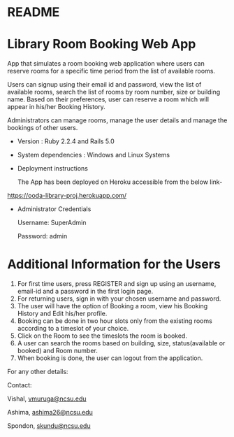 # README

Library Room Booking Web App
============================================
App that simulates a room booking web application where users can reserve rooms 
for a specific time period from the list of available rooms.

Users can signup using their email id and password, view the list of available rooms,
search the list of rooms by room number, size or building name.
Based on their preferences, user can reserve a room which will appear in his/her
Booking History.

Administrators can manage rooms, manage the user details and manage the bookings of other users.

* Version : Ruby 2.2.4 and Rails 5.0

* System dependencies : Windows and Linux Systems

* Deployment instructions

    The App has been deployed on Heroku 
    accessible from the below link-

https://ooda-library-proj.herokuapp.com/

* Administrator Credentials

    Username: SuperAdmin

    Password: admin

Additional Information for the Users
==========================================
1. For first time users, press REGISTER and sign up using an username, email-id and a password in the first login page.
2. For returning users, sign in with your chosen username and password.
3. The user will have the option of Booking a room, view his Booking History and Edit his/her profile.
4. Booking can be done in two hour slots only from the existing rooms according to a timeslot of your choice.
5. Click on the Room to see the timeslots the room is booked.
6. A user can search the rooms based on building, size, status(available or booked) and Room number.
7. When booking is done, the user can logout from the application.

For any other details: 

Contact:

Vishal, vmuruga@ncsu.edu

Ashima, ashima26@ncsu.edu

Spondon, skundu@ncsu.edu

